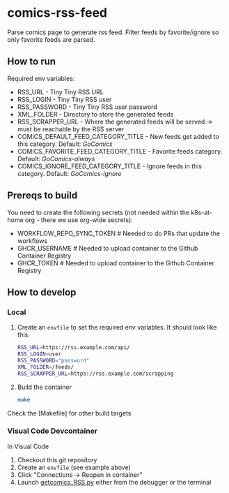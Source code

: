 # comics-rss-feed

Parse comics page to generate rss feed. Filter feeds by favorite/ignore so only favorite feeds are parsed.

## How to run

Required env variables:
- RSS_URL - Tiny Tiny RSS URL
- RSS_LOGIN - Tiny Tiny RSS user
- RSS_PASSWORD - Tiny Tiny RSS user password
- XML_FOLDER - Directory to store the generated feeds
- RSS_SCRAPPER_URL - Where the generated feeds will be served -> must be reachable by the RSS server
- COMICS_DEFAULT_FEED_CATEGORY_TITLE - New feeds get added to this category. Default: _GoComics_
- COMICS_FAVORITE_FEED_CATEGORY_TITLE - Favorite feeds category. Default: _GoComics-always_
- COMICS_IGNORE_FEED_CATEGORY_TITLE - Ignore feeds in this category. Default: _GoComics-ignore_

## Prereqs to build

You need to create the following secrets (not needed within the k8s-at-home org - there we use org-wide secrets):
- WORKFLOW_REPO_SYNC_TOKEN # Needed to do PRs that update the workflows
- GHCR_USERNAME # Needed to upload container to the Github Container Registry
- GHCR_TOKEN # Needed to upload container to the Github Container Registry

## How to develop

### Local

1. Create an `envfile` to set the required env variables. It should look like this:
   ```bash
   RSS_URL=https://rss.example.com/api/
   RSS_LOGIN=user
   RSS_PASSWORD="password"
   XML_FOLDER=/feeds/
   RSS_SCRAPPER_URL=https://rss.example.com/scrapping
   ```

2. Build the container
    ```bash
    make
    ```

Check the [Makefile] for other build targets

### Visual Code Devcontainer

In Visual Code
1. Checkout this git repository
2. Create an `envfile` (see example above)
3. Click "Connections -> Reopen in container"
4. Launch [getcomics_RSS.py](getcomics_RSS.py) either from the debugger or the terminal

